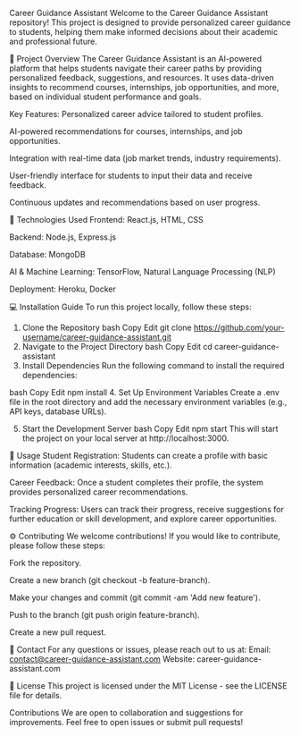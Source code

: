 Career Guidance Assistant
Welcome to the Career Guidance Assistant repository! This project is designed to provide personalized career guidance to students, helping them make informed decisions about their academic and professional future.

🚀 Project Overview
The Career Guidance Assistant is an AI-powered platform that helps students navigate their career paths by providing personalized feedback, suggestions, and resources. It uses data-driven insights to recommend courses, internships, job opportunities, and more, based on individual student performance and goals.

Key Features:
Personalized career advice tailored to student profiles.

AI-powered recommendations for courses, internships, and job opportunities.

Integration with real-time data (job market trends, industry requirements).

User-friendly interface for students to input their data and receive feedback.

Continuous updates and recommendations based on user progress.

🔧 Technologies Used
Frontend: React.js, HTML, CSS

Backend: Node.js, Express.js

Database: MongoDB

AI & Machine Learning: TensorFlow, Natural Language Processing (NLP)

Deployment: Heroku, Docker

💻 Installation Guide
To run this project locally, follow these steps:

1. Clone the Repository
bash
Copy
Edit
git clone https://github.com/your-username/career-guidance-assistant.git
2. Navigate to the Project Directory
bash
Copy
Edit
cd career-guidance-assistant
3. Install Dependencies
Run the following command to install the required dependencies:

bash
Copy
Edit
npm install
4. Set Up Environment Variables
Create a .env file in the root directory and add the necessary environment variables (e.g., API keys, database URLs).

5. Start the Development Server
bash
Copy
Edit
npm start
This will start the project on your local server at http://localhost:3000.

📜 Usage
Student Registration: Students can create a profile with basic information (academic interests, skills, etc.).

Career Feedback: Once a student completes their profile, the system provides personalized career recommendations.

Tracking Progress: Users can track their progress, receive suggestions for further education or skill development, and explore career opportunities.

⚙️ Contributing
We welcome contributions! If you would like to contribute, please follow these steps:

Fork the repository.

Create a new branch (git checkout -b feature-branch).

Make your changes and commit (git commit -am 'Add new feature').

Push to the branch (git push origin feature-branch).

Create a new pull request.

📧 Contact
For any questions or issues, please reach out to us at:
Email: contact@career-guidance-assistant.com
Website: career-guidance-assistant.com

📝 License
This project is licensed under the MIT License - see the LICENSE file for details.

Contributions
We are open to collaboration and suggestions for improvements. Feel free to open issues or submit pull requests!
